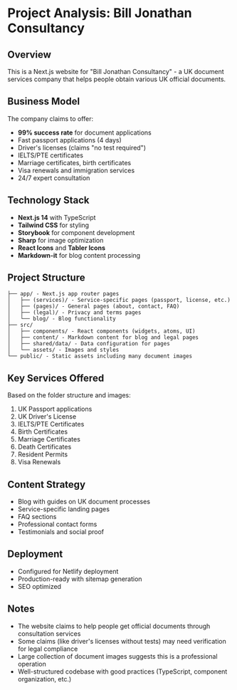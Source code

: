 # Project Analysis: Bill Jonathan Consultancy

## Overview
This is a Next.js website for "Bill Jonathan Consultancy" - a UK document services company that helps people obtain various UK official documents.

## Business Model
The company claims to offer:
- **99% success rate** for document applications
- Fast passport applications (4 days)
- Driver's licenses (claims "no test required")
- IELTS/PTE certificates
- Marriage certificates, birth certificates
- Visa renewals and immigration services
- 24/7 expert consultation

## Technology Stack
- **Next.js 14** with TypeScript
- **Tailwind CSS** for styling
- **Storybook** for component development
- **Sharp** for image optimization
- **React Icons** and **Tabler Icons**
- **Markdown-it** for blog content processing

## Project Structure
```
├── app/ - Next.js app router pages
│   ├── (services)/ - Service-specific pages (passport, license, etc.)
│   ├── (pages)/ - General pages (about, contact, FAQ)
│   ├── (legal)/ - Privacy and terms pages
│   └── blog/ - Blog functionality
├── src/
│   ├── components/ - React components (widgets, atoms, UI)
│   ├── content/ - Markdown content for blog and legal pages
│   ├── shared/data/ - Data configuration for pages
│   └── assets/ - Images and styles
└── public/ - Static assets including many document images
```

## Key Services Offered
Based on the folder structure and images:
1. UK Passport applications
2. UK Driver's License
3. IELTS/PTE Certificates
4. Birth Certificates
5. Marriage Certificates
6. Death Certificates
7. Resident Permits
8. Visa Renewals

## Content Strategy
- Blog with guides on UK document processes
- Service-specific landing pages
- FAQ sections
- Professional contact forms
- Testimonials and social proof

## Deployment
- Configured for Netlify deployment
- Production-ready with sitemap generation
- SEO optimized

## Notes
- The website claims to help people get official documents through consultation services
- Some claims (like driver's licenses without tests) may need verification for legal compliance
- Large collection of document images suggests this is a professional operation
- Well-structured codebase with good practices (TypeScript, component organization, etc.)
